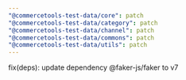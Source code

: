 ```yaml
---
"@commercetools-test-data/core": patch
"@commercetools-test-data/category": patch
"@commercetools-test-data/channel": patch
"@commercetools-test-data/commons": patch
"@commercetools-test-data/utils": patch
---
```


fix(deps): update dependency @faker-js/faker to v7
